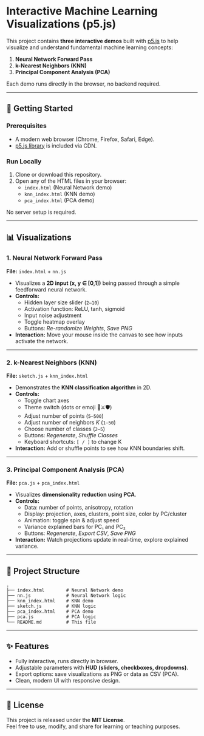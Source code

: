 # Interactive Machine Learning Visualizations (p5.js)

This project contains **three interactive demos** built with [p5.js](https://p5js.org/) to help visualize and understand fundamental machine learning concepts:

1. **Neural Network Forward Pass**  
2. **k-Nearest Neighbors (KNN)**  
3. **Principal Component Analysis (PCA)**  

Each demo runs directly in the browser, no backend required.

---

## 🚀 Getting Started

### Prerequisites
- A modern web browser (Chrome, Firefox, Safari, Edge).  
- [p5.js library](https://cdnjs.cloudflare.com/ajax/libs/p5.js/1.9.0/p5.min.js) is included via CDN.  

### Run Locally
1. Clone or download this repository.  
2. Open any of the HTML files in your browser:  
   - `index.html` (Neural Network demo)  
   - `knn_index.html` (KNN demo)  
   - `pca_index.html` (PCA demo)  

No server setup is required.

---

## 📊 Visualizations

### 1. Neural Network Forward Pass
**File:** `index.html` + `nn.js`

- Visualizes a **2D input (x, y ∈ [0,1])** being passed through a simple feedforward neural network.  
- **Controls:**  
  - Hidden layer size slider (`2–10`)  
  - Activation function: ReLU, tanh, sigmoid  
  - Input noise adjustment  
  - Toggle heatmap overlay  
  - Buttons: *Re-randomize Weights*, *Save PNG*  
- **Interaction:** Move your mouse inside the canvas to see how inputs activate the network.

---

### 2. k-Nearest Neighbors (KNN)
**File:** `sketch.js` + `knn_index.html`

- Demonstrates the **KNN classification algorithm** in 2D.  
- **Controls:**  
  - Toggle chart axes  
  - Theme switch (dots or emoji 🧙⚔️🛡️)  
  - Adjust number of points (`5–500`)  
  - Adjust number of neighbors *K* (`1–50`)  
  - Choose number of classes (`2–5`)  
  - Buttons: *Regenerate*, *Shuffle Classes*  
  - Keyboard shortcuts: `[ / ]` to change K  
- **Interaction:** Add or shuffle points to see how KNN boundaries shift.

---

### 3. Principal Component Analysis (PCA)
**File:** `pca.js` + `pca_index.html`

- Visualizes **dimensionality reduction using PCA**.  
- **Controls:**  
  - Data: number of points, anisotropy, rotation  
  - Display: projection, axes, clusters, point size, color by PC/cluster  
  - Animation: toggle spin & adjust speed  
  - Variance explained bars for PC₁ and PC₂  
  - Buttons: *Regenerate*, *Export CSV*, *Save PNG*  
- **Interaction:** Watch projections update in real-time, explore explained variance.

---

## 📂 Project Structure
```
.
├── index.html        # Neural Network demo
├── nn.js             # Neural Network logic
├── knn_index.html    # KNN demo
├── sketch.js         # KNN logic
├── pca_index.html    # PCA demo
├── pca.js            # PCA logic
└── README.md         # This file
```

---

## ✨ Features
- Fully interactive, runs directly in browser.  
- Adjustable parameters with **HUD (sliders, checkboxes, dropdowns)**.  
- Export options: save visualizations as PNG or data as CSV (PCA).  
- Clean, modern UI with responsive design.

---

## 📜 License
This project is released under the **MIT License**.  
Feel free to use, modify, and share for learning or teaching purposes.
